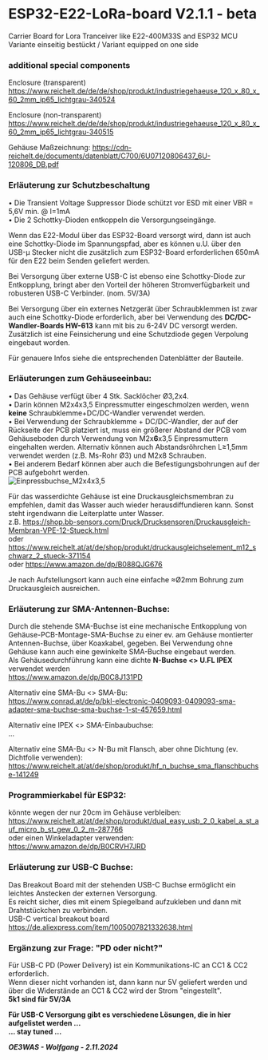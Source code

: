 # ESP32-E22-LoRa-board V2.1.1 - beta
Carrier Board for Lora Tranceiver like E22-400M33S and ESP32 MCU  
Variante einseitig bestückt / Variant equipped on one side

### additional special components
Enclosure (transparent)  
https://www.reichelt.de/de/de/shop/produkt/industriegehaeuse_120_x_80_x_60_2mm_ip65_lichtgrau-340524

Enclosure (non-transparent)  
https://www.reichelt.de/de/de/shop/produkt/industriegehaeuse_120_x_80_x_60_2mm_ip65_lichtgrau-340515

Gehäuse Maßzeichnung:
https://cdn-reichelt.de/documents/datenblatt/C700/6U07120806437_6U-120806_DB.pdf

### Erläuterung zur Schutzbeschaltung
• Die Transient Voltage Suppressor Diode schützt vor ESD mit einer VBR = 5,6V min. @ I=1mA  
• Die 2 Schottky-Dioden entkoppeln die Versorgungseingänge.

Wenn das E22-Modul über das ESP32-Board versorgt wird, dann ist auch eine Schottky-Diode im Spannungspfad, aber es können u.U. über den USB-µ Stecker nicht die zusätzlich zum ESP32-Board erforderlichen 650mA für den E22 beim Senden geliefert werden.

Bei Versorgung über externe USB-C ist ebenso eine Schottky-Diode zur Entkopplung, bringt aber den Vorteil der höheren Stromverfügbarkeit und robusteren USB-C Verbinder. (nom. 5V/3A)

Bei Versorgung über ein externes Netzgerät über Schraubklemmen ist zwar auch eine Schottky-Diode erforderlich, aber bei Verwendung des **DC/DC-Wandler-Boards HW-613** kann mit bis zu 6-24V DC versorgt werden. Zusätzlich ist eine Feinsicherung und eine Schutzdiode gegen Verpolung eingebaut worden.

Für genauere Infos siehe die entsprechenden Datenblätter der Bauteile.

### Erläuterungen zum Gehäuseeinbau:
• Das Gehäuse verfügt über 4 Stk. Sacklöcher Ø3,2x4.  
• Darin können M2x4x3,5 Einpressmutter eingeschmolzen werden, wenn **keine** Schraubklemme+DC/DC-Wandler verwendet werden.  
• Bei Verwendung der Schraubklemme + DC/DC-Wandler, der auf der Rückseite der PCB platziert ist, muss ein größerer Abstand der PCB vom Gehäuseboden durch Verwendung von M2x**6**x3,5 Einpressmuttern eingehalten werden. Alternativ können auch Abstandsröhrchen L≥1,5mm verwendet werden (z.B. Ms-Rohr Ø3) und M2x8 Schrauben.  
• Bei anderem Bedarf können aber auch die Befestigungsbohrungen auf der PCB aufgebohrt werden.  
![Einpressbuchse_M2x4x3,5](https://github.com/user-attachments/assets/9b76f58b-3f03-4ac9-bbe7-2f518731cc2d)

Für das wasserdichte Gehäuse ist eine Druckausgleichsmembran zu empfehlen, damit das Wasser auch wieder herausdiffundieren kann. Sonst steht irgendwann die Leiterplatte unter Wasser.  
z.B. https://shop.bb-sensors.com/Druck/Drucksensoren/Druckausgleich-Membran-VPE-12-Stueck.html  
oder https://www.reichelt.at/at/de/shop/produkt/druckausgleichselement_m12_schwarz_2_stueck-371154  
oder https://www.amazon.de/dp/B088QJG676

Je nach Aufstellungsort kann auch eine einfache ≈Ø2mm Bohrung zum Druckausgleich ausreichen.

### Erläuterung zur SMA-Antennen-Buchse:
Durch die stehende SMA-Buchse ist eine mechanische Entkopplung von Gehäuse-PCB-Montage-SMA-Buchse zu einer ev. am Gehäuse montierter Antennen-Buchse, über Koaxkabel, gegeben. Bei Verwendung ohne Gehäuse kann auch eine gewinkelte SMA-Buchse eingebaut werden.  
Als Gehäusedurchführung kann eine dichte **N-Buchse <> U.FL IPEX** verwendet werden  
https://www.amazon.de/dp/B0C8J131PD

Alternativ eine SMA-Bu <> SMA-Bu:  
https://www.conrad.at/de/p/bkl-electronic-0409093-0409093-sma-adapter-sma-buchse-sma-buchse-1-st-457659.html

Alternativ eine IPEX <> SMA-Einbaubuchse:  
...

Alternativ eine SMA-Bu <> N-Bu mit Flansch, aber ohne Dichtung (ev. Dichtfolie verwenden):  
https://www.reichelt.at/at/de/shop/produkt/hf_n_buchse_sma_flanschbuchse-141249

### Programmierkabel für ESP32:
könnte wegen der nur 20cm im Gehäuse verbleiben:  
https://www.reichelt.at/at/de/shop/produkt/dual_easy_usb_2_0_kabel_a_st_auf_micro_b_st_gew_0_2_m-287766  
oder einen Winkeladapter verwenden:  
https://www.amazon.de/dp/B0CRVH7JRD

### Erläuterung zur USB-C Buchse:
Das Breakout Board mit der stehenden USB-C Buchse ermöglicht ein leichtes Anstecken der externen Versorgung.  
Es reicht sicher, dies mit einem Spiegelband aufzukleben und dann mit Drahtstückchen zu verbinden.  
USB-C vertical breakout board https://de.aliexpress.com/item/1005007821332638.html

### Ergänzung zur Frage: "PD oder nicht?"
Für USB-C PD (Power Delivery) ist ein Kommunikations-IC an CC1 & CC2 erforderlich.  
Wenn dieser nicht vorhanden ist, dann kann nur 5V geliefert werden und über die Widerstände an CC1 & CC2 wird der Strom "eingestellt".  
**5k1 sind für 5V/3A**

**Für USB-C Versorgung gibt es verschiedene Lösungen, die in hier aufgelistet werden ...**  
**... stay tuned ...**

***OE3WAS - Wolfgang - 2.11.2024***
